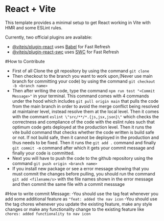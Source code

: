 # React + Vite

This template provides a minimal setup to get React working in Vite with HMR and some ESLint rules.

Currently, two official plugins are available:

- [@vitejs/plugin-react](https://github.com/vitejs/vite-plugin-react/blob/main/packages/plugin-react/README.md) uses [Babel](https://babeljs.io/) for Fast Refresh
- [@vitejs/plugin-react-swc](https://github.com/vitejs/vite-plugin-react-swc) uses [SWC](https://swc.rs/) for Fast Refresh

#How to Contribute
 - First of all Clone the git repository by using the command ```git clone```
 - Then checkout to the branch you want to work upon,(Never use main branch for committing your code) by using the command ```git checkout -b <branch name>```
 - Then after writing the code, type the command ```npm run test "<Commit Message>"``` in your terminal. This command comes with 4 commands under the hood which includes ```git pull origin main``` that pulls the code from the main branch in order to avoid the merge conflict being resolved at maintainer level, instead resolve them at the local level. Then it comes with the commant ```eslint \"src/**/*.{js,jsx,json}\"``` which checks the correctness and compliance of the code with the eslint rules such that optimum code gets deployed at the production level. Then it runs the vite build command that checks whether the code written is build safe or not. If not build safe, then it cannot be deployed in the production and thus needs to be fixed. Then it runs the ```git add .``` command and finally ```git commit -m``` command after which it gets your commit message and finally your code is committed.
 - Next you will have to push the code to the github repository using the command ```git push origin <branch name>```
 - If you install new package or see a error message showing that you must commit the changes before pulling, you should run the command ```git add <filename/s>``` with the file names shown in the error message and then commit the same file with a commit messsage

#How to write commit Message:
  -You should use the tag feat whenever you add some additional feature as ```"feat: added the nav icon```
  -You should use the tag chores whenever you update the existing feature, make any style changes or make any functionality change to the existing feature like ```chores: added functionality to nav icon```
